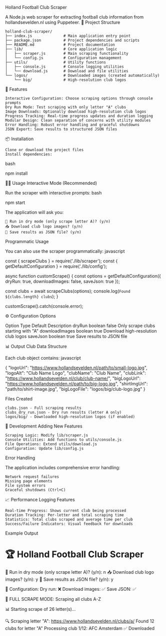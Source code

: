 Holland Football Club Scraper

A Node.js web scraper for extracting football club information from hollandsevelden.nl using Puppeteer.
📁 Project Structure

```
holland-club-scraper/
├── index.js              # Main application entry point
├── package.json          # Project dependencies and scripts
├── README.md             # Project documentation
├── lib/                  # Core application logic
│   ├── scraper.js        # Main scraping functionality
│   └── config.js         # Configuration management
├── utils/                # Utility functions
│   ├── console.js        # Console logging utilities
│   └── download.js       # Download and file utilities
└── logos/                # Downloaded images (created automatically)
    └── big/              # High-resolution club logos
```

🚀 Features

    Interactive Configuration: Choose scraping options through console prompts
    Dry Run Mode: Test scraping with only letter "A" clubs
    Image Downloads: Optionally download high-resolution club logos
    Progress Tracking: Real-time progress updates and duration logging
    Modular Design: Clean separation of concerns with utility modules
    Error Handling: Robust error handling and graceful shutdowns
    JSON Export: Save results to structured JSON files

📦 Installation

    Clone or download the project files
    Install dependencies:

bash

npm install

🏃‍♂️ Usage
Interactive Mode (Recommended)

Run the scraper with interactive prompts:
bash

npm start

The application will ask you:

    🧪 Run in dry mode (only scrape letter A)? (y/n)
    📥 Download club logo images? (y/n)
    💾 Save results as JSON file? (y/n)

Programmatic Usage

You can also use the scraper programmatically:
javascript

const { scrapeClubs } = require('./lib/scraper');
const { getDefaultConfiguration } = require('./lib/config');

async function customScrape() {
  const options = getDefaultConfiguration({
    dryRun: true,
    downloadImages: false,
    saveJson: true
  });
  
  const clubs = await scrapeClubs(options);
  console.log(`Found ${clubs.length} clubs`);
}

customScrape().catch(console.error);

⚙️ Configuration Options

Option	Type	Default	Description
dryRun	boolean	false	Only scrape clubs starting with "A"
downloadImages	boolean	true	Download high-resolution club logos
saveJson	boolean	true	Save results to JSON file

📊 Output
Club Data Structure

Each club object contains:
javascript

{
  "logoUrl": "https://www.hollandsevelden.nl/path/to/small-logo.jpg",
  "logoAlt": "Club Name Logo",
  "clubName": "Club Name",
  "clubLink": "https://www.hollandsevelden.nl/club/club-name/",
  "bigLogoUrl": "https://www.hollandsevelden.nl/path/to/big-logo.jpg",
  "shirtImgUrl": "path/to/shirt-image.jpg",
  "bigLogoFile": "logos/big/club-logo.jpg"
}

Files Created

    clubs.json - Full scraping results
    clubs_dry_run.json - Dry run results (letter A only)
    logos/big/ - Downloaded high-resolution logos (if enabled)

🔧 Development
Adding New Features

    Scraping Logic: Modify lib/scraper.js
    Console Utilities: Add functions to utils/console.js
    File Operations: Extend utils/download.js
    Configuration: Update lib/config.js

Error Handling

The application includes comprehensive error handling:

    Network request failures
    Missing page elements
    File system errors
    Graceful shutdowns (Ctrl+C)

📈 Performance
Logging Features

    Real-time Progress: Shows current club being processed
    Duration Tracking: Per-letter and total scraping time
    Statistics: Total clubs scraped and average time per club
    Success/Failure Indicators: Visual feedback for downloads

Example Output

🏆 Holland Football Club Scraper
=====================================

🧪 Run in dry mode (only scrape letter A)? (y/n): n
📥 Download club logo images? (y/n): y
💾 Save results as JSON file? (y/n): y

🔧 Configuration:
   Dry run: ❌
   Download images: ✅
   Save JSON: ✅

🚀 FULL SCRAPE MODE: Scraping all clubs A-Z

📊 Starting scrape of 26 letter(s)...

🔍 Scraping letter "A": https://www.hollandsevelden.nl/clubs/a/
   Found 12 clubs for letter "A"
   Processing club 1/12: AFC Amsterdam
     ✅ Downloaded

